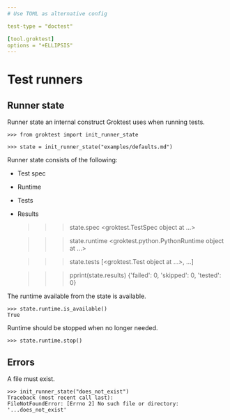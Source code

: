 ```yaml
---
# Use TOML as alternative config

test-type = "doctest"

[tool.groktest]
options = "+ELLIPSIS"
---
```


# Test runners

## Runner state

Runner state an internal construct Groktest uses when running tests.

    >>> from groktest import init_runner_state

    >>> state = init_runner_state("examples/defaults.md")

Runner state consists of the following:

- Test spec
- Runtime
- Tests
- Results

    >>> state.spec
    <groktest.TestSpec object at ...>

    >>> state.runtime
    <groktest.python.PythonRuntime object at ...>

    >>> state.tests
    [<groktest.Test object at ...>, ...]

    >>> pprint(state.results)
    {'failed': 0, 'skipped': 0, 'tested': 0}

The runtime available from the state is available.

    >>> state.runtime.is_available()
    True

Runtime should be stopped when no longer needed.

    >>> state.runtime.stop()

## Errors

A file must exist.

    >>> init_runner_state("does_not_exist")
    Traceback (most recent call last):
    FileNotFoundError: [Errno 2] No such file or directory: '...does_not_exist'
